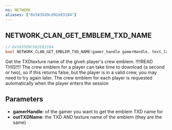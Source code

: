 ```yaml
---
ns: NETWORK
aliases: ["0x5835d9cd92e83184"]
---
```

## NETWORK_CLAN_GET_EMBLEM_TXD_NAME

```c
// 0x5835D9CD92E83184
bool NETWORK_CLAN_GET_EMBLEM_TXD_NAME(gamer_handle gamerHandle, text_label_63 outTXDName);
```

Get the TXDtexture name of the giveh player's crew emblem.
!!!!READ THIS!!!! The crew emblem for a player can take time to download (a second or two), so if this returns false, but the player is in a valid crew, you may need to try again later. The crew emblem for each player is requested automatically when the player enters the session


## Parameters
* **gamerHandle**: of the gamer you want to get the emblem TXD name for
* **outTXDName**: the TXD AND texture name of the emblem (they are the same)
